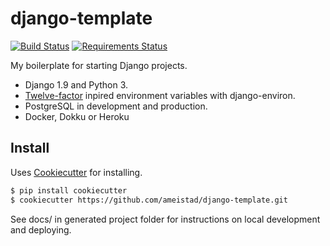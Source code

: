 # django-template  
[![Build Status](https://travis-ci.org/ameistad/amei-django-template.svg?branch=master)](https://travis-ci.org/ameistad/amei-django-template)
[![Requirements Status](https://requires.io/github/ameistad/amei-django-template/requirements.svg?branch=master)](https://requires.io/github/ameistad/amei-django-template/requirements/?branch=master)

My boilerplate for starting Django projects.

- Django 1.9 and Python 3.
- [Twelve-factor](http://12factor.net/) inpired environment variables with django-environ.
- PostgreSQL in development and production.
- Docker, Dokku or Heroku

## Install
Uses [Cookiecutter](https://github.com/audreyr/cookiecutter "Cookiecutter project") for installing.
```sh
$ pip install cookiecutter
$ cookiecutter https://github.com/ameistad/django-template.git
```

See docs/ in generated project folder for instructions on local development and deploying.